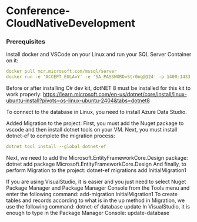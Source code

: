 # Conference-CloudNativeDevelopment
### Prerequisites
install docker and VSCode on your Linux and run your SQL Server Container on it:
```yml
docker pull mcr.microsoft.com/mssql/server
docker run -e 'ACCEPT_EULA=Y' -e 'SA_PASSWORD=Str0ng@124' -p 1400:1433 -d mcr.microsoft.com/mssql/server
```

Before or after installing C# dev kit, dotNET 8 must be installed for this kit to work properly:
https://learn.microsoft.com/en-us/dotnet/core/install/linux-ubuntu-install?pivots=os-linux-ubuntu-2404&tabs=dotnet8

To connect to the database in Linux, you need to install Azure Data Studio.

Added Migration to the project:
First, you must add the Nuget package to vscode and then install dotnet tools on your VM. Next, you must install dotnet-ef to complete the migration process:
```yml
dotnet tool install --global dotnet-ef
```
Next, we need to add the Microsoft.EntityFrameworkCore.Design package:
dotnet add package Microsoft.EntityFrameworkCore.Design
And finally, to perform Migration to the project:
dotnet-ef migrations add InitialMigration1

If you are using VisualStudio, it is easier and you just need to select Nuget Package Manager and Package Manager Console from the Tools menu and enter the following command:
add-migration InitialMigration1
To create tables and records according to what is in the up method in Migration, we use the following command:
dotnet-ef database update
In VisualStudio, it is enough to type in the Package Manager Console:
update-database
